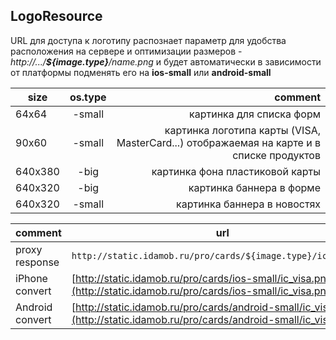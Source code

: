 ## LogoResource

URL для доступа к логотипу распознает параметр для удобства расположения на сервере и оптимизации размеров - _http://.../**${image.type}**/name.png_ и будет автоматически в зависимости от платформы подменять его на **ios-small** или **android-small**

size | os.type | comment
---|:---:|---:
64х64 | -small | картинка для списка форм
90х60 | -small | картинка логотипа карты (VISA, MasterCard...) отображаемая на карте и в списке продуктов
640х380 | -big | картинка фона пластиковой карты
640х320 | -big | картинка баннера в форме
640х320 | -small | картинка баннера в новостях

comment | url
--- | ---
proxy response | ``http://static.idamob.ru/pro/cards/${image.type}/ic_visa.png``
iPhone convert | [http://static.idamob.ru/pro/cards/ios-small/ic_visa.png](http://static.idamob.ru/pro/cards/ios-small/ic_visa.png)
Android convert | [http://static.idamob.ru/pro/cards/android-small/ic_visa.png](http://static.idamob.ru/pro/cards/android-small/ic_visa.png)
